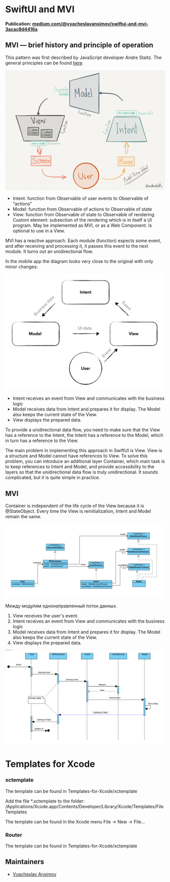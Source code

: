 # SwiftUI and MVI

#### Publication: [medium.com/@vyacheslavansimov/swiftui-and-mvi-3acac8d4416a](https://medium.com/@vyacheslavansimov/swiftui-and-mvi-3acac8d4416a)


## MVI — brief history and principle of operation

This pattern was first described by JavaScript developer Andre Staltz. The general principles can be found [here](https://staltz.com/unidirectional-user-interface-architectures.html)

![](README_sources/image_001.jpeg)


- Intent: function from Observable of user events to Observable of “actions”
- Model: function from Observable of actions to Observable of state
- View: function from Observable of state to Observable of rendering
Custom element: subsection of the rendering which is in itself a UI program. May be implemented as MVI, or as a Web Component. Is optional to use in a View.

MVI has a reactive approach. Each module (function) expects some event, and after receiving and processing it, it passes this event to the next module. It turns out an unidirectional flow.

In the mobile app the diagram looks very close to the original with only minor changes:

![](README_sources/image_002.png)

- Intent receives an event from View and communicates with the business logic
- Model receives data from Intent and prepares it for display. The Model also keeps the current state of the View.
- View displays the prepared data.

To provide a unidirectional data flow, you need to make sure that the View has a reference to the Intent, the Intent has a reference to the Model, which in turn has a reference to the View.

The main problem in implementing this approach in SwiftUI is View. View is a structure and Model cannot have references to View. To solve this problem, you can introduce an additional layer Container, which main task is to keep references to Intent and Model, and provide accessibility to the layers so that the unidirectional data flow is truly unidirectional.
It sounds complicated, but it is quite simple in practice.

## MVI

Container is independent of the life cycle of the View because it is @StateObject. Every time the View is reinitialization, Intent and Model remain the same.

![](README_sources/image_003.png)

Между модулям однонаправленный поток данных. 

1) View receives the user's event.
2) Intent receives an event from View and communicates with the business logic
3) Model receives data from Intent and prepares it for display. The Model also keeps the current state of the View.
4) View displays the prepared data.

![](README_sources/image_004.png)

# Templates for Xcode

### xctemplate

The template can be found in Templates-for-Xcode/xctemplate

Add the file *.xctemplate to the folder:
/Applications/Xcode.app/Contents/Developer/Library/Xcode/Templates/File Templates

The template can be found in the Xcode menu
File -> New -> File...

### Router

The template can be found in Templates-for-Xcode/xctemplate

## Maintainers

* [Vyacheslav Ansimov](https://www.linkedin.com/in/vansimov/)

